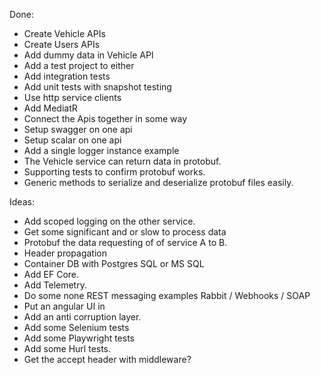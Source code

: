 Done:  
- Create Vehicle APIs  
- Create Users APIs  
- Add dummy data in Vehicle API  
- Add a test project to either  
- Add integration tests  
- Add unit tests with snapshot testing  
- Use http service clients  
- Add MediatR  
- Connect the Apis together in some way  
- Setup swagger on one api  
- Setup scalar on one api  
- Add a single logger instance example 
- The Vehicle service can return data in protobuf.
- Supporting tests to confirm protobuf works.
- Generic methods to serialize and deserialize protobuf files easily.

Ideas:  
- Add scoped logging on the other service.
- Get some significant and or slow to process data
- Protobuf the data requesting of of service A to B.
- Header propagation
- Container DB with Postgres SQL or MS SQL
- Add EF Core.
- Add Telemetry.
- Do some none REST messaging examples Rabbit / Webhooks / SOAP
- Put an angular UI in
- Add an anti corruption layer.
- Add some Selenium tests
- Add some Playwright tests
- Add some Hurl tests.
- Get the accept header with middleware?